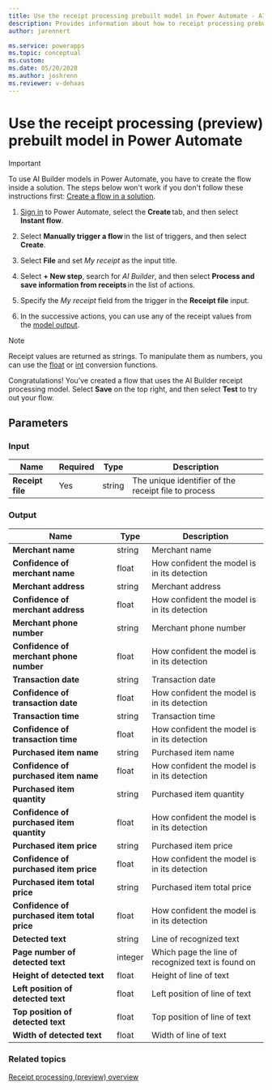 ```yaml
---
title: Use the receipt processing prebuilt model in Power Automate - AI Builder | Microsoft Docs
description: Provides information about how to receipt processing prebuilt model in Power Automate 
author: jarennert

ms.service: powerapps
ms.topic: conceptual
ms.custom: 
ms.date: 05/20/2020
ms.author: joshrenn
ms.reviewer: v-dehaas
---
```



# Use the receipt processing (preview) prebuilt model in Power Automate


> [!IMPORTANT]
 > To use AI Builder models in Power Automate, you have to create the flow inside a solution. The steps below won't work if you don't follow these instructions first: [Create a flow in a solution](/flow/create-flow-solution).

1. [Sign in](https://flow.microsoft.com/signin) to Power Automate, select the **Create** tab, and then select **Instant flow**.

1. Select **Manually trigger a flow** in the list of triggers, and then select **Create**.

1. Select **File** and set *My receipt* as the input title.

1. Select **+ New step**, search for *AI Builder*, and then select **Process and save information from receipts** in the list of actions.

1. Specify the *My receipt* field from the trigger in the **Receipt file** input.

1. In the successive actions, you can use any of the receipt values from the [model output](#output).

>[!NOTE]
> Receipt values are returned as strings. To manipulate them as numbers, you can use the [float](https://docs.microsoft.com/azure/logic-apps/workflow-definition-language-functions-reference#float) or [int](https://docs.microsoft.com/azure/logic-apps/workflow-definition-language-functions-reference#int) conversion functions.

Congratulations! You've created a flow that uses the AI Builder receipt processing model. Select **Save** on the top right, and then select **Test** to try out your flow.


## Parameters
### Input
|Name|Required|Type|Description|
|---------|---------|---------|---------|
|**Receipt file**|Yes|string|The unique identifier of the receipt file to process|

### Output
|Name|Type|Description|
|---------|---------|---------|
|**Merchant name**|string|Merchant name|
|**Confidence of merchant name**|float|How confident the model is in its detection|
|**Merchant address**|string|Merchant address|
|**Confidence of merchant address**|float|How confident the model is in its detection|
|**Merchant phone number**|string|Merchant phone number|
|**Confidence of merchant phone number**|float|How confident the model is in its detection|
|**Transaction date**|string|Transaction date|
|**Confidence of transaction date**|float|How confident the model is in its detection|
|**Transaction time**|string|Transaction time|
|**Confidence of transaction time**|float|How confident the model is in its detection|
|**Purchased item name**|string|Purchased item name|
|**Confidence of purchased item name**|float|How confident the model is in its detection|
|**Purchased item quantity**|string|Purchased item quantity|
|**Confidence of purchased item quantity**|float|How confident the model is in its detection|
|**Purchased item price**|string|Purchased item price|
|**Confidence of purchased item price**|float|How confident the model is in its detection|
|**Purchased item total price**|string|Purchased item total price|
|**Confidence of purchased item total price**|float|How confident the model is in its detection|
|**Detected text**|string|Line of recognized text|
|**Page number of detected text**|integer|Which page the line of recognized text is found on|
|**Height of detected text**|float|Height of line of text|
|**Left position of detected text**|float|Left position of line of text|
|**Top position of detected text**|float|Top position of line of text|
|**Width of detected text**|float|Width of line of text|


### Related topics

[Receipt processing (preview) overview](prebuilt-receipt-processing.md)
